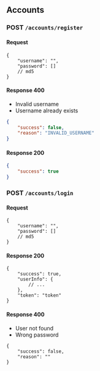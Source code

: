 ## Accounts

### POST `/accounts/register`

#### Request

```json5
{
    "username": "",
    "password": []
    // md5
}
```

#### Response 400

- Invalid username
- Username already exists

```json
{
    "success": false,
    "reason": "INVALID_USERNAME"
}
```

#### Response 200

```json
{
    "success": true
}
```

### POST `/accounts/login`

#### Request

```json5
{
    "username": "",
    "password": []
    // md5
}
```

#### Response 200

```json5
{
    "success": true,
    "userInfo": {
        // ...
    },
    "token": "token"
}
```

#### Response 400

- User not found
- Wrong password

```json5
{
    "success": false,
    "reason": ""
}
```

